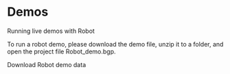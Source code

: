 # Demos

<card-summary>Running live demos with Robot</card-summary>
<p>
To run a robot demo, please download the demo file, unzip it to a folder, and open the project file Robot_demo.bgp. 
</p>
Download <resource src="robot_demo.zip">Robot demo data</resource>  